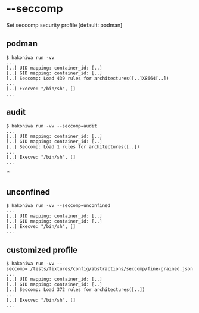 # --seccomp

Set seccomp security profile [default: podman]

## podman

```console
$ hakoniwa run -vv
...
[..] UID mapping: container_id: [..]
[..] GID mapping: container_id: [..]
[..] Seccomp: Load 439 rules for architectures([..]X8664[..])
...
[..] Execve: "/bin/sh", []
...
```

## audit

```console
$ hakoniwa run -vv --seccomp=audit
...
[..] UID mapping: container_id: [..]
[..] GID mapping: container_id: [..]
[..] Seccomp: Load 1 rules for architectures([..])
...
[..] Execve: "/bin/sh", []
...
```

``

## unconfined

```console
$ hakoniwa run -vv --seccomp=unconfined
...
[..] UID mapping: container_id: [..]
[..] GID mapping: container_id: [..]
[..] Execve: "/bin/sh", []
...
```

## customized profile

```console
$ hakoniwa run -vv --seccomp=./tests/fixtures/config/abstractions/seccomp/fine-grained.json
...
[..] UID mapping: container_id: [..]
[..] GID mapping: container_id: [..]
[..] Seccomp: Load 372 rules for architectures([..])
...
[..] Execve: "/bin/sh", []
...
```
